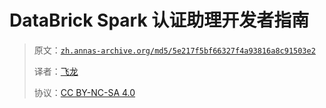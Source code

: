 # DataBrick Spark 认证助理开发者指南

> 原文：[`zh.annas-archive.org/md5/5e217f5bf66327f4a93816a8c91503e2`](https://zh.annas-archive.org/md5/5e217f5bf66327f4a93816a8c91503e2)
> 
> 译者：[飞龙](https://github.com/wizardforcel)
> 
> 协议：[CC BY-NC-SA 4.0](http://creativecommons.org/licenses/by-nc-sa/4.0/)